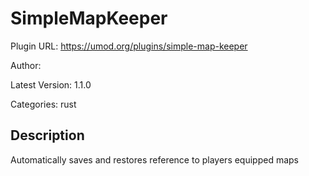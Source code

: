 # SimpleMapKeeper

Plugin URL: https://umod.org/plugins/simple-map-keeper

Author: 

Latest Version: 1.1.0

Categories: rust

## Description

Automatically saves and restores reference to players equipped maps

